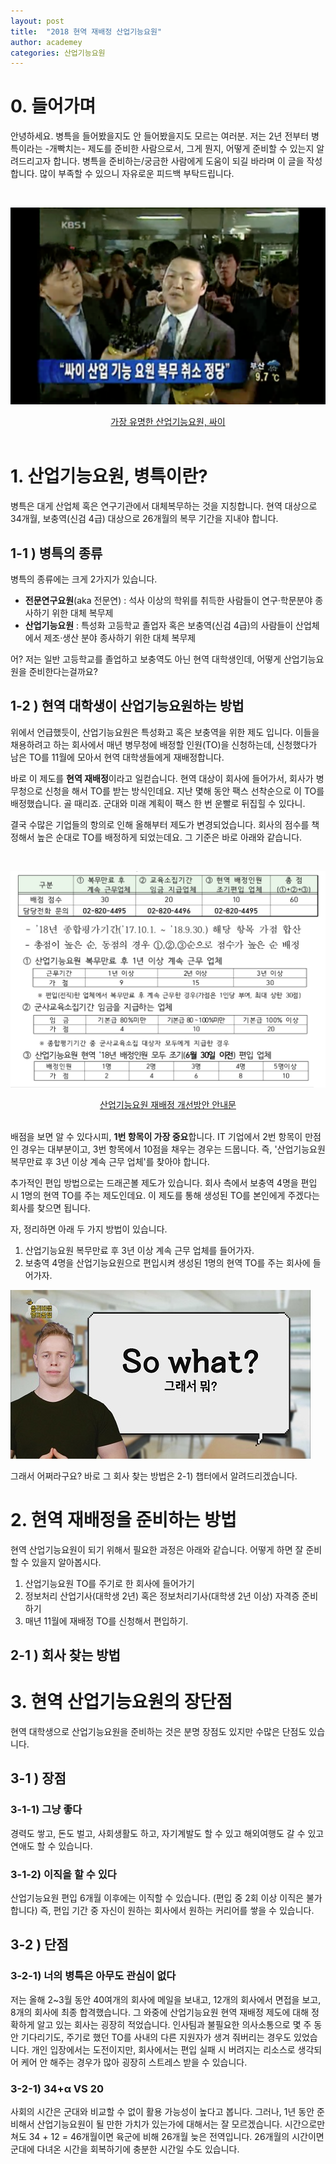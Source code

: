 ```yaml
---
layout: post
title:  "2018 현역 재배정 산업기능요원"
author: academey
categories: 산업기능요원
---
```

# 0. 들어가며
안녕하세요. 병특을 들어봤을지도 안 들어봤을지도 모르는 여러분. 저는 2년 전부터 병특이라는 -개빡치는- 제도를 준비한 사람으로서, 그게 뭔지, 어떻게 준비할 수 있는지 알려드리고자 합니다. 병특을 준비하는/궁금한 사람에게 도움이 되길 바라며 이 글을 작성합니다. 많이 부족할 수 있으니 자유로운 피드백 부탁드립니다.

&nbsp;

![All Text](/assets/psy_sanup.png)
<center><U>가장 유명한 산업기능요원, 싸이</U></center>
&nbsp;

# 1. 산업기능요원, 병특이란?
병특은 대게 산업체 혹은 연구기관에서 대체복무하는 것을 지칭합니다. 현역 대상으로 34개월, 보충역(신검 4급) 대상으로 26개월의 복무 기간을 지내야 합니다.

## 1-1 ) 병특의 종류
병특의 종류에는 크게 2가지가 있습니다.

- **전문연구요원**(aka 전문연) : 석사 이상의 학위를 취득한 사람들이 연구·학문분야 종사하기 위한 대체 복무제
- **산업기능요원** : 특성화 고등학교 졸업자 혹은 보충역(신검 4급)의 사람들이 산업체에서 제조·생산 분야 종사하기 위한 대체 복무제

어? 저는 일반 고등학교를 졸업하고 보충역도 아닌 현역 대학생인데, 어떻게 산업기능요원을 준비한다는걸까요?

## 1-2 ) 현역 대학생이 산업기능요원하는 방법
위에서 언급했듯이, 산업기능요원은 특성화고 혹은 보충역을 위한 제도 입니다. 이들을 채용하려고 하는 회사에서 매년 병무청에 배정할 인원(TO)을 신청하는데, 신청했다가 남은 TO를 11월에 모아서 현역 대학생들에게 재배정합니다.

바로 이 제도를 **현역 재배정**이라고 일컫습니다. 현역 대상이 회사에 들어가서, 회사가 병무청으로 신청을 해서 TO를 받는 방식인데요. 지난 몇해 동안 팩스 선착순으로 이 TO를 배정했습니다. 골 때리죠. 군대와 미래 계획이 팩스 한 번 운빨로 뒤집힐 수 있다니.

결국 수많은 기업들의 항의로 인해 올해부터 제도가 변경되었습니다. 회사의 점수를 책정해서 높은 순대로 TO를 배정하게 되었는데요. 그 기준은 바로 아래와 같습니다.

&nbsp;

![All Text](/assets/byunteuk_standard.png)
<center><U>산업기능요원 재배정 개선방안 안내문</U></center>
&nbsp;

배점을 보면 알 수 있다시피, **1번 항목이 가장 중요**합니다. IT 기업에서 2번 항목이 만점인 경우는 대부분이고, 3번 항목에서 10점을 채우는 경우는 드뭅니다. 즉, '산업기능요원 복무만료 후 3년 이상 계속 근무 업체'를 찾아야 합니다.

추가적인 편입 방법으로는 드래곤볼 제도가 있습니다. 회사 측에서 보충역 4명을 편입 시 1명의 현역 TO를 주는 제도인데요. 이 제도를 통해 생성된 TO를 본인에게 주겠다는 회사를 찾으면 됩니다.

자, 정리하면 아래 두 가지 방법이 있습니다.
1. 산업기능요원 복무만료 후 3년 이상 계속 근무 업체를 들어가자.
2. 보충역 4명을 산업기능요원으로 편입시켜 생성된 1명의 현역 TO를 주는 회사에 들어가자.

![So what?](/assets/so_what.jpg)

그래서 어쩌라구요? 바로 그 회사 찾는 방법은 2-1) 챕터에서 알려드리겠습니다.

# 2. 현역 재배정을 준비하는 방법
현역 산업기능요원이 되기 위해서 필요한 과정은 아래와 같습니다. 어떻게 하면 잘 준비할 수 있을지 알아봅시다.
1. 산업기능요원 TO를 주기로 한 회사에 들어가기
2. 정보처리 산업기사(대학생 2년) 혹은 정보처리기사(대학생 2년 이상) 자격증 준비하기
3. 매년 11월에 재배정 TO를 신청해서 편입하기.

## 2-1 ) 회사 찾는 방법

# 3. 현역 산업기능요원의 장단점
현역 대학생으로 산업기능요원을 준비하는 것은 분명 장점도 있지만 수많은 단점도 있습니다.

## 3-1 ) 장점
### 3-1-1) 그냥 좋다
경력도 쌓고, 돈도 벌고, 사회생활도 하고, 자기계발도 할 수 있고 해외여행도 갈 수 있고 연애도 할 수 있습니다.

### 3-1-2) 이직을 할 수 있다
산업기능요원 편입 6개월 이후에는 이직할 수 있습니다. (편입 중 2회 이상 이직은 불가합니다) 즉, 편입 기간 중 자신이 원하는 회사에서 원하는 커리어를 쌓을 수 있습니다.

## 3-2 ) 단점
### 3-2-1) 너의 병특은 아무도 관심이 없다
저는 올해 2~3월 동안 40여개의 회사에 메일을 보내고, 12개의 회사에서 면접을 보고, 8개의 회사에 최종 합격했습니다. 그 와중에 산업기능요원 현역 재배정 제도에 대해 정확하게 알고 있는 회사는 굉장히 적었습니다. 인사팀과 불필요한 의사소통으로 몇 주 동안 기다리기도, 주기로 했던 TO를 사내의 다른 지원자가 생겨 줘버리는 경우도 있었습니다. 개인 입장에서는 도전이지만, 회사에서는 편입 실패 시 버려지는 리소스로 생각되어 케어 안 해주는 경우가 많아 굉장히 스트레스 받을 수 있습니다.

### 3-2-1) 34+α VS 20
사회의 시간은 군대와 비교할 수 없이 활용 가능성이 높다고 봅니다. 그러나, 1년 동안 준비해서 산업기능요원이 될 만한 가치가 있는가에 대해서는 잘 모르겠습니다. 시간으로만 쳐도 34 + 12 = 46개월이면 육군에 비해 26개월 늦은 전역입니다. 26개월의 시간이면 군대에 다녀온 시간을 회복하기에 충분한 시간일 수도 있습니다.
